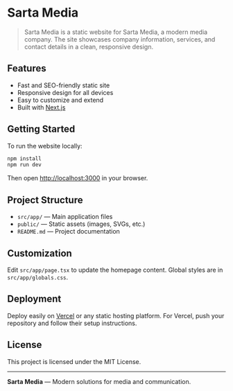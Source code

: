 # Sarta Media

> Sarta Media is a static website for Sarta Media, a modern media company. The site showcases company information, services, and contact details in a clean, responsive design.

## Features

- Fast and SEO-friendly static site
- Responsive design for all devices
- Easy to customize and extend
- Built with [Next.js](https://nextjs.org)

## Getting Started

To run the website locally:

```bash
npm install
npm run dev
```

Then open [http://localhost:3000](http://localhost:3000) in your browser.

## Project Structure

- `src/app/` — Main application files
- `public/` — Static assets (images, SVGs, etc.)
- `README.md` — Project documentation

## Customization

Edit `src/app/page.tsx` to update the homepage content. Global styles are in `src/app/globals.css`.

## Deployment

Deploy easily on [Vercel](https://vercel.com/) or any static hosting platform. For Vercel, push your repository and follow their setup instructions.

## License

This project is licensed under the MIT License.

---

**Sarta Media** — Modern solutions for media and communication.
